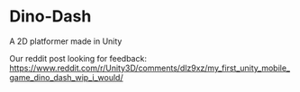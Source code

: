 # Dino-Dash
A 2D platformer made in Unity

Our reddit post looking for feedback: https://www.reddit.com/r/Unity3D/comments/dlz9xz/my_first_unity_mobile_game_dino_dash_wip_i_would/
